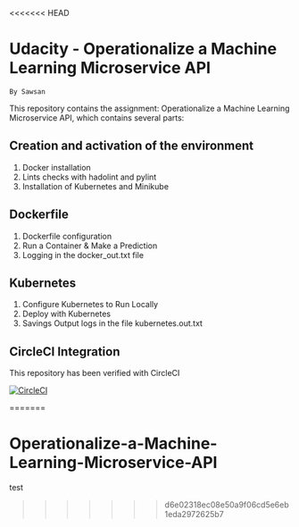 <<<<<<< HEAD
# Udacity - Operationalize a Machine Learning Microservice API

    By Sawsan

This repository contains the assignment: Operationalize a Machine Learning Microservice API, which contains several parts:

## Creation and activation of the environment

 1. Docker installation
 3. Lints checks with hadolint and pylint
 4. Installation of Kubernetes and Minikube

## Dockerfile

 1. Dockerfile configuration 
 2. Run a Container & Make a Prediction 
 3. Logging in the docker_out.txt file

## Kubernetes

 1. Configure Kubernetes to Run Locally 
 2. Deploy with Kubernetes
 3. Savings Output logs in the file kubernetes.out.txt

## CircleCI Integration

This repository has been verified with CircleCI

[![CircleCI](https://circleci.com/gh/karimg75/Operationalize-a-Machine-Learning-Microservice-API.svg?style=svg)](https://circleci.com/gh/karimg75/Operationalize-a-Machine-Learning-Microservice-API)


=======
# Operationalize-a-Machine-Learning-Microservice-API
test
>>>>>>> d6e02318ec08e50a9f06cd5e6eb1eda2972625b7
